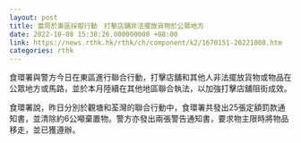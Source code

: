 ```yaml
---
layout: post
title: 當局於東區採取行動　打擊店舖非法擺放貨物於公眾地方
date: 2022-10-08 15:38:26.000000000 +08:00
link: https://news.rthk.hk/rthk/ch/component/k2/1670151-20221008.htm
categories: rthk
---
```


食環署與警方今日在東區進行聯合行動，打擊店舖和其他人非法擺放貨物或物品在公眾地方或馬路，並於本月陸續在其他地區聯合執法，以加強打擊店舖阻街成效。

食環署說，昨日分別於觀塘和荃灣的聯合行動中，食環署共發出25張定額罰款通知書，並清除約6公噸棄置物。警方亦發出兩張警告通知書，要求物主限時將物品移走，並已獲遵辦。
